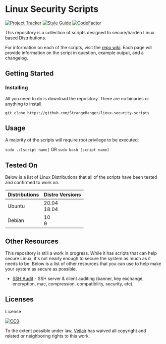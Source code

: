 # Linux Security Scripts

<!-- Active status commented out
[![Project Status: Active – The project has reached a stable, usable state and is being actively developed.](https://www.repostatus.org/badges/latest/active.svg)](https://www.repostatus.org/#active)
-->

[![Project Tracker](https://img.shields.io/badge/repo%20status-Project%20Tracker-lightgrey)](https://randomserver.xyz/project-tracker.html#linux-security-scripts)
[![Style Guide](https://img.shields.io/badge/code%20style-Style%20Guide-blueviolet)](https://github.com/StrangeRanger/bash-style-guide)
[![CodeFactor](https://www.codefactor.io/repository/github/strangeranger/linux-security-scripts/badge)](https://www.codefactor.io/repository/github/strangeranger/linux-security-scripts)

This repository is a collection of scripts designed to secure/harden Linux based Distributions.

For information on each of the scripts, visit the [repo wiki](https://github.com/StrangeRanger/linux-security-scripts/wiki). Each page will provide information on the script in question, example output, and a changelog.

## Getting Started

### Installing

All you need to do is download the repository. There are no binaries or anything to install.

`git clone https://github.com/StrangeRanger/linux-security-scripts`

## Usage

A majority of the scripts will require root privilege to be executed:

`sudo ./[script name]` OR `sudo bash [script name]`

## Tested On

Below is a list of Linux Distributions that all of the scripts have been tested and confirmed to work on.

| Distributions | Distro Versions |
| ------------- | --------------- |
| Ubuntu        | 20.04<br>18.04  |
| Debian        | 10<br>9         |

## Other Resources

This repository is still a work in progress. While it has scripts that can help secure Linux, it's not nearly enough to secure the system as much as it needs to be. Below is a list of other resources that you can use to help make your system as secure as possible.

- [SSH Audit](https://github.com/jtesta/ssh-audit) - SSH server & client auditing (banner, key exchange, encryption, mac, compression, compatibility, security, etc).


## Licenses
License

[![CC0](http://i.creativecommons.org/p/zero/1.0/88x31.png)](http://creativecommons.org/publicdomain/zero/1.0/)

To the extent possible under law, [Veilair](https://github.com/paulveillard/) has waived all copyright and related or neighboring rights to this work.
